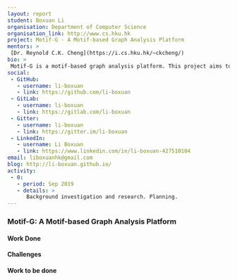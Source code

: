 ```yaml
---
layout: report
student: Boxuan Li 
organisation: Department of Computer Science
organisation_link: http://www.cs.hku.hk
project: Motif-G - A Motif-based Graph Analysis Platform
mentors: >
 [Dr. Reynold C.K. Cheng](https://i.cs.hku.hk/~ckcheng/)
bio: >
 Motif-G is a motif-based graph analysis platform. This project aims to improve the existing motif clique detection algorithm and extend the existing prototype of platform. Users can specify motif (pattern), query sub-graphs, do high-order semantic analysis on the platform.
social:
 - GitHub:
   - username: li-boxuan
   - link: https://github.com/li-boxuan
 - GitLab:
   - username: li-boxuan
   - link: https://gitlab.com/li-boxuan
 - Gitter:
   - username: li-boxuan
   - link: https://gitter.im/li-boxuan
 - LinkedIn:
   - username: Li Boxuan 
   - link: https://www.linkedin.com/in/li-boxuan-427510104
email: liboxuanhk@gmail.com
blog: http://li-boxuan.github.io/
activity:
 - 0:
   - period: Sep 2019
   - details: > 
      Background investigation and research. Planning. 
---
```


### Motif-G: A Motif-based Graph Analysis Platform


#### Work Done

#### Challenges

#### Work to be done

